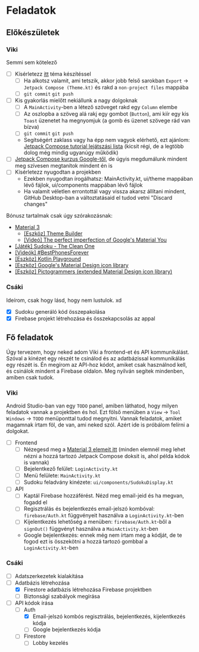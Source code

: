 # Feladatok

## Előkészületek

### Viki

Semmi sem kötelező

- [ ] Kísérletezz [itt](https://m3.material.io/theme-builder#/custom) téma készítéssel
  - [ ] Ha alkotsz valamit, ami tetszik, akkor jobb felső sarokban `Export` -> `Jetpack Compose (Theme.kt)` és rakd a `non-project files` mappába
  - [ ] `git commit` `git push`
- [ ] Kis gyakorlás mielőtt nekiállunk a nagy dolgoknak
  - [ ] A `MainActivity`-ben a létező szöveget rakd egy `Column` elembe
  - [ ] Az oszlopba a szöveg alá rakj egy gombot (`Button`), ami kiír egy kis `Toast` üzenetet ha megnyomjuk (a gomb és üzenet szövege rád van bízva)
  - [ ] `git commit` `git push`
  - Segítségért zaklass vagy ha épp nem vagyok elérhető, ezt ajánlom: [Jetpack Compose tutorial lejátszási lista](https://youtube.com/playlist?list=PLQkwcJG4YTCSpJ2NLhDTHhi6XBNfk9WiC&si=B8b-Gfaqi5kq7B4x) (kicsit régi, de a legtöbb dolog még mindig ugyanúgy működik)
- [ ] [Jetpack Compose kurzus Google-től](https://developer.android.com/courses/android-basics-compose/unit-1), de úgyis megdumálunk mindent meg szívesen megtanítok mindent én is
- [ ] Kísérletezz nyugodtan a projekben
  - Ezekben nyugodtan írogálhatsz: MainActivity.kt, ui/theme mappában lévő fájlok, ui/components mappában lévő fájlok
  - Ha valamit véletlen errontottál vagy vissza akarsz állítani mindent, GitHub Desktop-ban a változtatásaid el tudod vetni "Discard changes"

Bónusz tartalmak csak úgy szórakozásnak:

- [Material 3](https://m3.material.io/)
  - [[Eszköz] Theme Builder](https://m3.material.io/theme-builder#/custom)
  - [[Videó] The perfect imperfection of Google's Material You](https://youtu.be/k7pks7yqQOc?si=vui2N3OHUH8apymD)
- [[Játék] Sudoku - The Clean One](https://play.google.com/store/apps/details?id=ee.dustland.android.dustlandsudoku)
- [[Videók] #BestPhonesForever](https://youtube.com/playlist?list=PLnKtcw5mIGUR-aMBz9AphxHzEH7Kt-azY&si=qRH-o3z5-3HMfC9n)
- [[Eszköz] Kotlin Playground](https://play.kotlinlang.org/)
- [[Eszköz] Google's Material Design icon library](https://fonts.google.com/icons)
- [[Eszköz] Pictogrammers (extended Material Design icon library)](https://pictogrammers.com/library/mdi/)

### Csáki

Ideírom, csak hogy lásd, hogy nem lustulok. xd

- [x] Sudoku generáló kód összepakolása
- [x] Firebase projekt létrehozása és összekapcsolás az appal

## Fő feladatok

Úgy tervezem, hogy neked adom Viki a frontend-et és API kommunikálást. Szóval a kinézet egy részét te csinálod és az adatbázissal kommunikálás egy részét is. Én megírom az API-hoz kódot, amiket csak használnod kell, és csinálok mindent a Firebase oldalon. Meg nyilván segítek mindenben, amiben csak tudok.

### Viki

Android Studio-ban van egy `TODO` panel, amiben láthatod, hogy milyen feladatok vannak a projektben és hol. Ezt fölső menüben a `View` -> `Tool Windows` -> `TODO` menüponttal tudod megnyitni. Vannak feladatok, amiket magamnak írtam föl, de van, ami neked szól. Azért ide is próbálom felírni a dolgokat.

- [ ] Frontend
  - [ ] Nézegesd meg a [Material 3 elemeit itt](https://m3.material.io/components) (minden elemnél meg lehet nézni a hozzá tartozó Jetpack Compose doksit is, ahol példa kódok is vannak)
  - [ ] Bejelentkező felület: `LoginActivity.kt`
  - [ ] Menü felülete: `MainActivity.kt`
  - [ ] Sudoku feladvány kinézete: `ui/components/SudokuDisplay.kt`
- [ ] API
  - [ ] Kaptál Firebase hozzáférést. Nézd meg email-jeid és ha megvan, fogadd el
  - [ ] Regisztrálás és bejelentkezés email-jelszó kombóval: `firebase/Auth.kt` függvényeit használva a `LoginActivity.kt`-ben
  - [ ] Kijelentkezés lehetőség a menüben: `firebase/Auth.kt`-ből a `signOut()` függvényt használva a `MainActivity.kt`-ben
  - Google bejelentkezés: ennek még nem írtam meg a kódját, de te fogod ezt is összekötni a hozzá tartozó gombbal a `LoginActivity.kt`-ben

### Csáki

- [ ] Adatszerkezetek kialakítása
- [ ] Adatbázis létrehozása
  - [x] Firestore adatbázis létrehozása Firebase projektben
  - [ ] Biztonsági szabályok megírása
- [ ] API kódok írása
  - [ ] Auth
    - [x] Email-jelszó kombós regisztrálás, bejelentkezés, kijelentkezés kódja
    - [ ] Google bejelentkezés kódja
  - [ ] Firestore
    - [ ] Lobby kezelés
